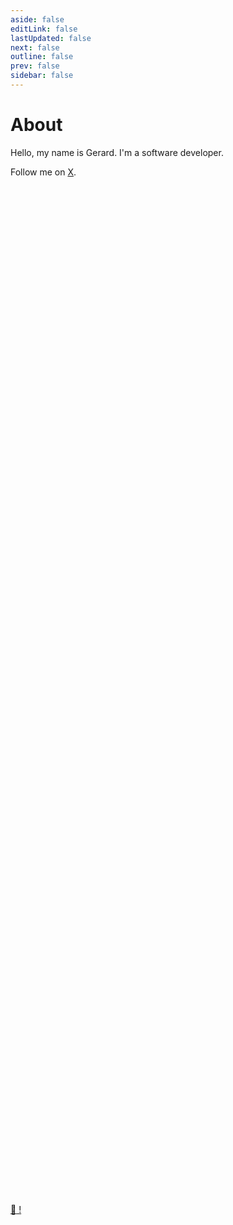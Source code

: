```yaml
---
aside: false
editLink: false
lastUpdated: false
next: false
outline: false
prev: false
sidebar: false
---
```


# About

Hello, my name is Gerard. I'm a software developer.

Follow me on <a href="https://x.com/gerardroche_?ref=blog.gerardroche.com">X</a>.

<br> <br> <br> <br> <br>
<br> <br> <br> <br> <br>
<br> <br> <br> <br> <br>
<br> <br> <br> <br> <br>
<br> <br> <br> <br> <br>
<br> <br> <br> <br> <br>
<br> <br> <br> <br> <br>
<br> <br> <br> <br> <br>
<br> <br> <br> <br> <br>
<br> <br> <br> <br> <br>
<br> <br> <br> <br> <br>
<br> <br> <br> <br> <br>
<br> <br> <br> <br> <br>
<br> <br> <br> <br> <br>
<br> <br> <br> <br> <br>
<br> <br> <br> <br> <br>
<br> <br> <br> <br> <br>
<br> <br> <br> <br> <br>
<br> <br> <br> <br> <br>

[:egg: !](/movies/)
